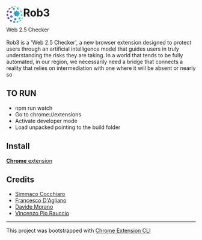 # <img src="public/icons/icon.png" width="45" align="left"> Rob3

Web 2.5 Checker\
\
Rob3 is a 'Web 2.5 Checker', a new browser extension designed to protect users through an artificial intelligence model that guides users in truly understanding the risks they are taking. In a world that tends to be fully automated, in our region, we necessarily need a bridge that connects a reality that relies on intermediation with one where it will be absent or nearly so

## TO RUN

- npm run watch
- Go to chrome://extensions
- Activate developer mode
- Load unpacked pointing to the build folder

## Install

[**Chrome** extension](https://chromewebstore.google.com/detail/rob3/cpkejagemeohbadaeabcoihaopoedfkj) 


## Credits
- [Simmaco Cocchiaro](https://www.linkedin.com/in/simmaco-cocchiaro-1a9280258/)
- [Francesco D'Agliano](https://www.linkedin.com/in/francesco-d-agliano-64295a236/)
- [Davide Morano](https://www.linkedin.com/in/moranodavide/)
- [Vincenzo Pio Rauccio](https://www.linkedin.com/in/vincenzo-rauccio/)
---

This project was bootstrapped with [Chrome Extension CLI](https://github.com/dutiyesh/chrome-extension-cli)
